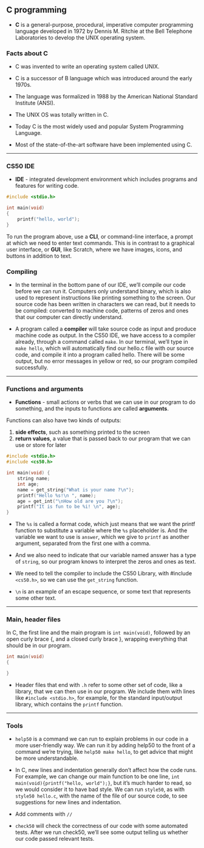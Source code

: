 ## C programming

* **C** is a general-purpose, procedural, imperative computer programming language developed in 1972 by Dennis M. Ritchie at the Bell Telephone Laboratories to develop the UNIX operating system.

### Facts about C

* C was invented to write an operating system called UNIX.

* C is a successor of B language which was introduced around the early 1970s.

* The language was formalized in 1988 by the American National Standard Institute (ANSI).

* The UNIX OS was totally written in C.

* Today C is the most widely used and popular System Programming Language.

* Most of the state-of-the-art software have been implemented using C.
---
### CS50 IDE

* **IDE** - integrated development environment which includes programs and features for writing code. 

```c
#include <stdio.h>

int main(void)
{
    printf("hello, world");
}
```

To run the program above, use a **CLI**, or command-line interface, a prompt at which we need to enter text commands. This is in contrast to a graphical user interface, or **GUI**, like Scratch, where we have images, icons, and buttons in addition to text.

### Compiling

* In the terminal in the bottom pane of our IDE, we’ll compile our code before we can run it. Computers only understand binary, which is also used to represent instructions like printing something to the screen. Our source code has been written in characters we can read, but it needs to be compiled: converted to machine code, patterns of zeros and ones that our computer can directly understand.

* A program called a **compiler** will take source code as input and produce machine code as output. In the CS50 IDE, we have access to a compiler already, through a command called `make`. In our terminal, we’ll type in `make hello`, which will automatically find our hello.c file with our source code, and compile it into a program called hello. There will be some output, but no error messages in yellow or red, so our program compiled successfully.

---
### Functions and arguments

* **Functions** - small actions or verbs that we can use in our program to do something, and the inputs to functions are called **arguments**.

Functions can also have two kinds of outputs:
1. **side effects**, such as something printed to the screen  
2. **return values**, a value that is passed back to our program that we can use or store for later

```c
#include <stdio.h>
#include <cs50.h>

int main(void) {
    string name;
    int age;
    name = get_string("What is your name ?\n");
    printf("Hello %s!\n ", name);
    age = get_int("\nHow old are you ?\n");
    printf("It is fun to be %i! \n", age);
}
```

* The `%s` is called a format code, which just means that we want the printf function to substitute a variable where the `%s` placeholder is. And the variable we want to use is `answer`, which we give to `printf` as another argument, separated from the first one with a comma.

* And we also need to indicate that our variable named answer has a type of `string`, so our program knows to interpret the zeros and ones as text.

* We need to tell the compiler to include the CS50 Library, with #include `<cs50.h>`, so we can use the `get_string` function.

* `\n` is an example of an escape sequence, or some text that represents some other text.

---

### Main, header files

 In C, the first line and the main program is `int main(void)`, followed by an open curly brace {, and a closed curly brace }, wrapping everything that should be in our program.

```c
int main(void)
{

}
```

* Header files that end with `.h` refer to some other set of code, like a library, that we can then use in our program. We include them with lines like `#include <stdio.h>`, for example, for the standard input/output library, which contains the `printf` function.

---

### Tools

* `help50` is a command we can run to explain problems in our code in a more user-friendly way. We can run it by adding help50 to the front of a command we’re trying, like `help50 make hello`, to get advice that might be more understandable.

* In C, new lines and indentation generally don’t affect how the code runs. For example, we can change our main function to be one line, `int main(void){printf("hello, world");}`, but it’s much harder to read, so we would consider it to have bad style. We can run `style50`, as with `style50 hello.c`, with the name of the file of our source code, to see suggestions for new lines and indentation.

* Add comments with `//`

* `check50` will check the correctness of our code with some automated tests. After we run check50, we’ll see some output telling us whether our code passed relevant tests.


